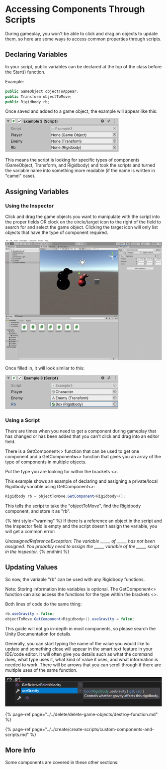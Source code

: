 # Accessing Components Through Scripts

During gameplay, you won't be able to click and drag on objects to update them, so here are some ways to access common properties through scripts.

## Declaring Variables

In your script, public variables can be declared at the top of the class before the Start\(\) function.

Example:

```csharp
public GameObject objectToAppear;
public Transform objectToMove;
public Rigidbody rb;
```

Once saved and added to a game object, the example will appear like this:

![](../../.gitbook/assets/image%20%28178%29.png)

This means the script is looking for specific types of components \(GameObject, Transform, and Rigidbody\) and took the scripts and turned the variable name into something more readable \(if the name is written in "camel" case\).

## Assigning Variables

### **Using the Inspector**

Click and drag the game objects you want to manipulate with the script into the proper fields OR clock on the circle/target icon to the right of the field to search for and select the game object. Clicking the target icon will only list objects that have the type of component required.

![](../../.gitbook/assets/addingobjecttoscripts_01.gif)

Once filled in, it will look similar to this:

![](../../.gitbook/assets/image%20%28179%29.png)

### **Using a Script**

There are times when you need to get a component during gameplay that has changed or has been added that you can't click and drag into an editor field.

There is a GetComponent&lt;&gt; function that can be used to get one component and a GetComponent**s**&lt;&gt; function that gives you an array of the type of components in multiple objects.

Put the type you are looking for within the brackets &lt;&gt;.

This example shows an example of declaring and assigning a private/local Rigidbody variable using GetComponent&lt;&gt;:

```csharp
Rigidbody rb = objectToMove.GetComponent<Rigidbody>();
```

This tells the script to take the "objectToMove", find the Rigidbody component, and store it as "rb".

{% hint style="warning" %}
If there is a reference an object in the script and the Inspector field is empty and the script doesn't assign the variable, you will get a common error:

_UnassignedReferenceException: The variable \_\_\_\_\_ of \_\_\_\_\_ has not been assigned. You probably need to assign the \_\_\_\_\_ variable of the \_\_\_\_\_ script in the inspector._
{% endhint %}

## Updating Values

So now, the variable "rb" can be used with any Rigidbody functions.

Note: Storing information into variables is optional. The GetComponent&lt;&gt; function can also access the functions for the type within the brackets &lt;&gt;.

Both lines of code do the same thing:

```csharp
rb.useGravity = false;
objectToMove.GetComponent<Rigidbody>().useGravity = false;
```

This guide will not go in-depth in most components, so please search the Unity Documentation for details.

Generally, you can start typing the name of the value you would like to update and something close will appear in the smart text feature in your IDE/code editor. It will often give you details such as what the command does, what type uses it, what kind of value it uses, and what information is needed to work. There will be arrows that you can scroll through if there are multiple uses of the same function.

![](../../.gitbook/assets/image%20%28140%29.png)

{% page-ref page="../../delete/delete-game-objects/destroy-function.md" %}

{% page-ref page="../../create/create-scripts/custom-components-and-scripts.md" %}

## More Info

Some components are covered in these other sections:

